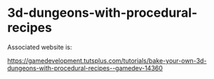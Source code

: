 3d-dungeons-with-procedural-recipes
===================================

Associated website is:

https://gamedevelopment.tutsplus.com/tutorials/bake-your-own-3d-dungeons-with-procedural-recipes--gamedev-14360
